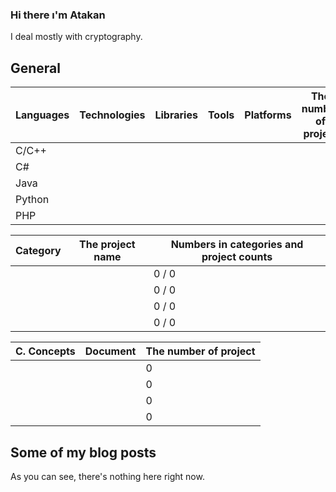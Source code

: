 ### Hi there ı'm Atakan
I deal mostly with cryptography.

## General

| Languages | Technologies        | Libraries             | Tools        | Platforms             | The number of project | Projects  ⭐        | Doc     | Category |
| --------  | ------------------- | --------------------- |------------- |-----------------------|----------------------|----------------------|----------|----------|
| C/C++     |                     |                       |              |                       |                      |                      |          |          |
| C#        |                     |                       |              |                       |                      |                      |          |          |
| Java      |                     |                       |              |                       |                      |                      |          |          |
| Python    |                     |                       |              |                       |                      |                      |          |          |
| PHP       |                     |                       |              |                       |                      |                      |          |          |

| Category | The project name | Numbers in categories and project counts |
| ---------| -----------------| ---------------------- |
|          |                  |          0 / 0              | 
|          |                  |          0 / 0              | 
|          |                  |          0 / 0              | 
|          |                  |          0 / 0              | 

| C. Concepts | Document | The number of project  |
| ------------| ---------| ---------------------- |
|             |          |          0             |
|             |          |          0             |
|             |          |          0             |
|             |          |          0             |

## Some of my blog posts
As you can see, there's nothing here right now.
